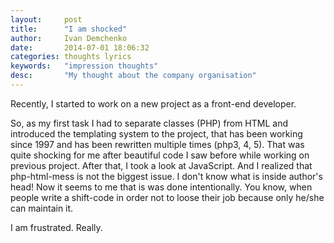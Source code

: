 ```yaml
---
layout:     post
title:      "I am shocked"
author:     Ivan Demchenko
date:       2014-07-01 18:06:32
categories: thoughts lyrics
keywords:   "impression thoughts"
desc:       "My thought about the company organisation"
---
```

Recently, I started to work on a new project as a front-end developer.

So, as my first task I had to separate classes (PHP) from HTML and introduced the templating system to the project, that has been working since 1997 and has been rewritten multiple times (php3, 4, 5). That was quite shocking for me after beautiful code I saw before while working on previous project. After that, I took a look at JavaScript. And I realized that php-html-mess is not the biggest issue. I don't know what is inside author's head! Now it seems to me that is was done intentionally. You know, when people write a shift-code in order not to loose their job because only he/she can maintain it.

I am frustrated. Really.